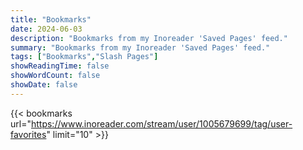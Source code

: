 ```yaml
---
title: "Bookmarks"
date: 2024-06-03
description: "Bookmarks from my Inoreader 'Saved Pages' feed."
summary: "Bookmarks from my Inoreader 'Saved Pages' feed."
tags: ["Bookmarks","Slash Pages"]
showReadingTime: false
showWordCount: false
showDate: false
---
```

{{< bookmarks url="https://www.inoreader.com/stream/user/1005679699/tag/user-favorites" limit="10" >}}